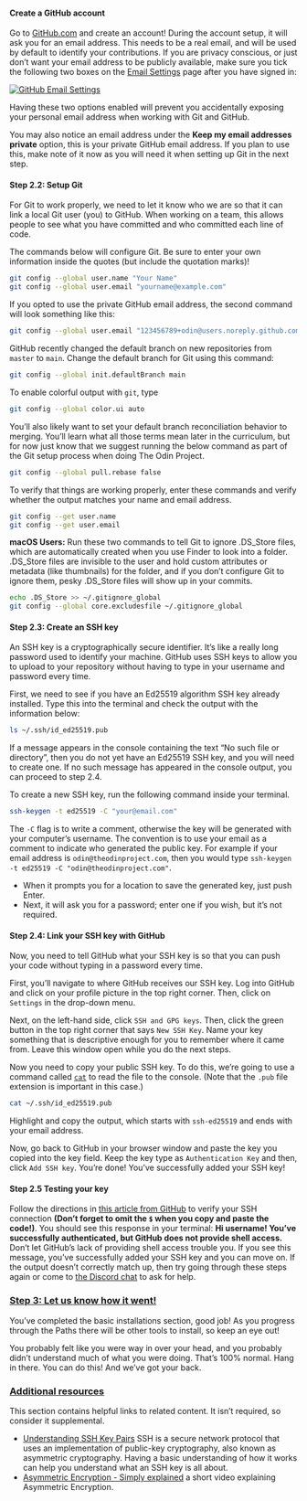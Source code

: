 #### Create a GitHub account

Go to [GitHub.com](https://github.com/) and create an account! During the account setup, it will ask you for an email address. This needs to be a real email, and will be used by default to identify your contributions. If you are privacy conscious, or just don’t want your email address to be publicly available, make sure you tick the following two boxes on the [Email Settings](https://github.com/settings/emails) page after you have signed in:

[![GitHub Email Settings](https://cdn.statically.io/gh/TheOdinProject/curriculum/770be14190139683dbe9933ca5e9393c797c63f2/foundations/installations/setting_up_git/imgs/01.png)](https://cdn.statically.io/gh/TheOdinProject/curriculum/770be14190139683dbe9933ca5e9393c797c63f2/foundations/installations/setting_up_git/imgs/01.png)

Having these two options enabled will prevent you accidentally exposing your personal email address when working with Git and GitHub.

You may also notice an email address under the **Keep my email addresses private** option, this is your private GitHub email address. If you plan to use this, make note of it now as you will need it when setting up Git in the next step.

#### Step 2.2: Setup Git

For Git to work properly, we need to let it know who we are so that it can link a local Git user (you) to GitHub. When working on a team, this allows people to see what you have committed and who committed each line of code.

The commands below will configure Git. Be sure to enter your own information inside the quotes (but include the quotation marks)!

```bash
git config --global user.name "Your Name"
git config --global user.email "yourname@example.com"
```

If you opted to use the private GitHub email address, the second command will look something like this:

```bash
git config --global user.email "123456789+odin@users.noreply.github.com" # Remember to use your own private GitHub email here.
```

GitHub recently changed the default branch on new repositories from `master` to `main`. Change the default branch for Git using this command:

```bash
git config --global init.defaultBranch main
```

To enable colorful output with `git`, type

```bash
git config --global color.ui auto
```

You’ll also likely want to set your default branch reconciliation behavior to merging. You’ll learn what all those terms mean later in the curriculum, but for now just know that we suggest running the below command as part of the Git setup process when doing The Odin Project.

```bash
git config --global pull.rebase false
```

To verify that things are working properly, enter these commands and verify whether the output matches your name and email address.

```bash
git config --get user.name
git config --get user.email
```

**macOS Users:** Run these two commands to tell Git to ignore .DS_Store files, which are automatically created when you use Finder to look into a folder. .DS_Store files are invisible to the user and hold custom attributes or metadata (like thumbnails) for the folder, and if you don’t configure Git to ignore them, pesky .DS_Store files will show up in your commits.

```bash
echo .DS_Store >> ~/.gitignore_global
git config --global core.excludesfile ~/.gitignore_global
```

#### Step 2.3: Create an SSH key

An SSH key is a cryptographically secure identifier. It’s like a really long password used to identify your machine. GitHub uses SSH keys to allow you to upload to your repository without having to type in your username and password every time.

First, we need to see if you have an Ed25519 algorithm SSH key already installed. Type this into the terminal and check the output with the information below:

```bash
ls ~/.ssh/id_ed25519.pub
```

If a message appears in the console containing the text “No such file or directory”, then you do not yet have an Ed25519 SSH key, and you will need to create one. If no such message has appeared in the console output, you can proceed to step 2.4.

To create a new SSH key, run the following command inside your terminal.

```bash
ssh-keygen -t ed25519 -C "your@email.com"
```

The `-C` flag is to write a comment, otherwise the key will be generated with your computer’s username. The convention is to use your email as a comment to indicate who generated the public key. For example if your email address is `odin@theodinproject.com`, then you would type `ssh-keygen -t ed25519 -C "odin@theodinproject.com"`.

- When it prompts you for a location to save the generated key, just push Enter.
- Next, it will ask you for a password; enter one if you wish, but it’s not required.

#### Step 2.4: Link your SSH key with GitHub

Now, you need to tell GitHub what your SSH key is so that you can push your code without typing in a password every time.

First, you’ll navigate to where GitHub receives our SSH key. Log into GitHub and click on your profile picture in the top right corner. Then, click on `Settings` in the drop-down menu.

Next, on the left-hand side, click `SSH and GPG keys`. Then, click the green button in the top right corner that says `New SSH Key`. Name your key something that is descriptive enough for you to remember where it came from. Leave this window open while you do the next steps.

Now you need to copy your public SSH key. To do this, we’re going to use a command called [`cat`](http://www.linfo.org/cat.html) to read the file to the console. (Note that the `.pub` file extension is important in this case.)

```bash
cat ~/.ssh/id_ed25519.pub
```

Highlight and copy the output, which starts with `ssh-ed25519` and ends with your email address.

Now, go back to GitHub in your browser window and paste the key you copied into the key field. Keep the key type as `Authentication Key` and then, click `Add SSH key`. You’re done! You’ve successfully added your SSH key!

#### Step 2.5 Testing your key

Follow the directions in [this article from GitHub](https://help.github.com/en/articles/testing-your-ssh-connection) to verify your SSH connection **(Don’t forget to omit the `$` when you copy and paste the code!)**. You should see this response in your terminal: **Hi username! You’ve successfully authenticated, but GitHub does not provide shell access.** Don’t let GitHub’s lack of providing shell access trouble you. If you see this message, you’ve successfully added your SSH key and you can move on. If the output doesn’t correctly match up, then try going through these steps again or come to [the Discord chat](https://discord.gg/fbFCkYabZB) to ask for help.

### [Step 3: Let us know how it went!](https://www.theodinproject.com/lessons/foundations-setting-up-git#step-3-let-us-know-how-it-went)

You’ve completed the basic installations section, good job! As you progress through the Paths there will be other tools to install, so keep an eye out!

You probably felt like you were way in over your head, and you probably didn’t understand much of what you were doing. That’s 100% normal. Hang in there. You can do this! And we’ve got your back.

### [Additional resources](https://www.theodinproject.com/lessons/foundations-setting-up-git#additional-resources)

This section contains helpful links to related content. It isn’t required, so consider it supplemental.

- [Understanding SSH Key Pairs](https://winscp.net/eng/docs/ssh_keys) SSH is a secure network protocol that uses an implementation of public-key cryptography, also known as asymmetric cryptography. Having a basic understanding of how it works can help you understand what an SSH key is all about.
- [Asymmetric Encryption - Simply explained](https://www.youtube.com/watch?v=AQDCe585Lnc) a short video explaining Asymmetric Encryption.